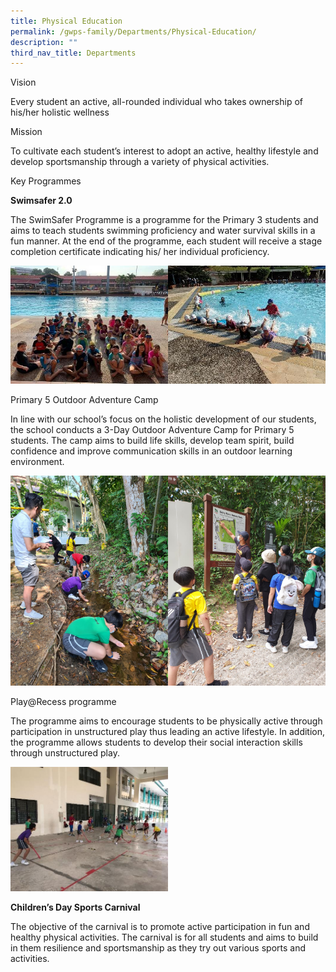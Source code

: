 ```yaml
---
title: Physical Education
permalink: /gwps-family/Departments/Physical-Education/
description: ""
third_nav_title: Departments
---
```

Vision  

Every student an active, all-rounded individual who takes ownership of his/her holistic wellness

  

Mission 

To cultivate each student’s interest to adopt an active, healthy lifestyle and develop sportsmanship through a variety of physical activities.

Key Programmes

**Swimsafer 2.0**  

The SwimSafer Programme is a programme for the Primary 3 students and aims to teach students swimming proficiency and water survival skills in a fun manner. At the end of the programme, each student will receive a stage completion certificate indicating his/ her individual proficiency.

<img src="/images/image01.jpeg" 
     style="width:50%"><img src="/images/image03.jpeg" 
     style="width:50%">
		 
Primary 5 Outdoor Adventure Camp 

In line with our school’s focus on the holistic development of our students, the school conducts a 3-Day Outdoor Adventure Camp for Primary 5 students. The camp aims to build life skills, develop team spirit, build confidence and improve communication skills in an outdoor learning environment.

<img src="/images/image5.jpeg" 
     style="width:50%;float:left"><img src="/images/image007.jpeg" 
     style="width:50%">
		 
Play@Recess programme

The programme aims to encourage students to be physically active through participation in unstructured play thus leading an active lifestyle. In addition, the programme allows students to develop their social interaction skills through unstructured play.

<img src="/images/image09.jpeg" 
     style="width:50%">
		 
**Children’s Day Sports Carnival**  

The objective of the carnival is to promote active participation in fun and healthy physical activities. The carnival is for all students and aims to build in them resilience and sportsmanship as they try out various sports and activities.
